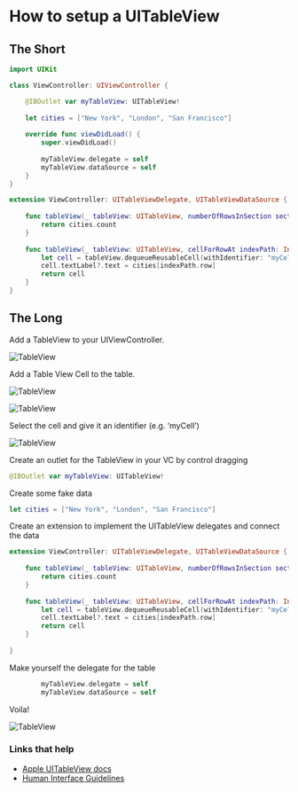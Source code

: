 # How to setup a UITableView

## The Short
```swift
import UIKit

class ViewController: UIViewController {

    @IBOutlet var myTableView: UITableView!
    
    let cities = ["New York", "London", "San Francisco"]
    
    override func viewDidLoad() {
        super.viewDidLoad()
        
        myTableView.delegate = self
        myTableView.dataSource = self
    }
}

extension ViewController: UITableViewDelegate, UITableViewDataSource {
    
    func tableView(_ tableView: UITableView, numberOfRowsInSection section: Int) -> Int {
        return cities.count
    }
    
    func tableView(_ tableView: UITableView, cellForRowAt indexPath: IndexPath) -> UITableViewCell {
        let cell = tableView.dequeueReusableCell(withIdentifier: "myCell", for: indexPath)
        cell.textLabel?.text = cities[indexPath.row]
        return cell
    }
}
```

## The Long

Add a TableView to your UIViewController.

![TableView](https://github.com/jrasmusson/ios-starter-kit/blob/master/basics/UITableView/images/blank-vc.png)


Add a Table View Cell to the table.

![TableView](https://github.com/jrasmusson/ios-starter-kit/blob/master/basics/UITableView/images/tableviewcell.png)

![TableView](https://github.com/jrasmusson/ios-starter-kit/blob/master/basics/UITableView/images/blank-tableviewcell.png)

Select the cell and give it an identifier (e.g. ‘myCell’)

![TableView](https://github.com/jrasmusson/ios-starter-kit/blob/master/basics/UITableView/images/set-identifier.png)

Create an outlet for the TableView in your VC by control dragging

```swift
@IBOutlet var myTableView: UITableView!
```

Create some fake data

```swift
let cities = ["New York", "London", "San Francisco"]
```

Create an extension to implement the UITableView delegates and connect the data

```swift
extension ViewController: UITableViewDelegate, UITableViewDataSource {
    
    func tableView(_ tableView: UITableView, numberOfRowsInSection section: Int) -> Int {
        return cities.count
    }
    
    func tableView(_ tableView: UITableView, cellForRowAt indexPath: IndexPath) -> UITableViewCell {
        let cell = tableView.dequeueReusableCell(withIdentifier: "myCell", for: indexPath)
        cell.textLabel?.text = cities[indexPath.row]
        return cell
    }
    
}
```

Make yourself the delegate for the table

```swift
        myTableView.delegate = self
        myTableView.dataSource = self
```

Voila!

![TableView](https://github.com/jrasmusson/ios-starter-kit/blob/master/basics/UITableView/images/voila.png)

### Links that help
* [Apple UITableView docs](https://developer.apple.com/documentation/uikit/uitableview)
* [Human Interface Guidelines](https://developer.apple.com/design/human-interface-guidelines/ios/views/tables)